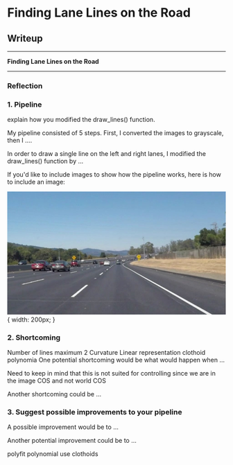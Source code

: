 # **Finding Lane Lines on the Road** 

## Writeup 

---

**Finding Lane Lines on the Road**


[image1]: ./test_images/solidWhiteCurve.jpg "solidWhiteCurve"

[image2]: ./test_images_output/solidWhiteCurve.jpg "processedSolidWhiteCurve"
---

### Reflection

### 1. Pipeline


explain how you modified the draw_lines() function.

My pipeline consisted of 5 steps. First, I converted the images to grayscale, then I .... 

In order to draw a single line on the left and right lanes, I modified the draw_lines() function by ...

If you'd like to include images to show how the pipeline works, here is how to include an image: 

![alt text][image1] { width: 200px; }


### 2. Shortcoming 

Number of lines maximum 2
Curvature
Linear representation
clothoid
polynomia
One potential shortcoming would be what would happen when ... 

Need to keep in mind that this is not suited for controlling since we are in the image COS and not world COS

Another shortcoming could be ...


### 3. Suggest possible improvements to your pipeline

A possible improvement would be to ...

Another potential improvement could be to ...

polyfit polynomial
use clothoids
